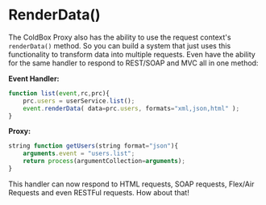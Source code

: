 # RenderData\(\)

The ColdBox Proxy also has the ability to use the request context's `renderData()` method. So you can build a system that just uses this functionality to transform data into multiple requests. Even have the ability for the same handler to respond to REST/SOAP and MVC all in one method:

**Event Handler:**

```javascript
function list(event,rc,prc){
    prc.users = userService.list();
    event.renderData( data=prc.users, formats="xml,json,html" );
}
```

**Proxy:**

```javascript
string function getUsers(string format="json"){
    arguments.event = "users.list";
    return process(argumentCollection=arguments);
}
```

This handler can now respond to HTML requests, SOAP requests, Flex/Air Requests and even RESTFul requests. How about that!

